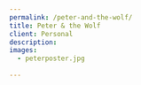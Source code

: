 ```yaml
---
permalink: /peter-and-the-wolf/
title: Peter & the Wolf
client: Personal
description:
images:
  - peterposter.jpg
  
---
```


